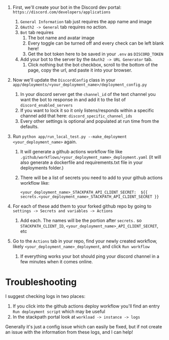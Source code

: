 1.  First, we'll create your bot in the Discord dev portal: `https://discord.com/developers/applications`
    1. `General Information` tab just requires the app name and image
    2. `OAuth2 -> General` tab requires no action.
    3. `Bot` tab requires
       1. The bot name and avatar image
       2. Every toggle can be turned off and every check can be left blank here!
       3. Get the bot token here to be saved in your `.env` as `DISCORD_TOKEN`
    4. Add your bot to the server by the `OAuth2 -> URL Generator` tab.
       1. Click nothing but the bot checkbox, scroll to the bottom of the page, copy the url, and paste it into your browser.
   
2. Now we'll update the `DiscordConfig` class in your `app/deployments/<your_deployment_name>/deployment_config.py`
   1. In your discord server get the `channel_id` of the text channel you want the bot to response in and add it to the list of `discord_enabled_servers`
   2. If you want to lock it so it only listens/responds within a specific channel add that here: `discord_specific_channel_ids`
   3. Every other settings is optional and populated at run time from the defaults.

3. Run `python app/run_local_test.py --make_deployment <your_deployment_name>` again.
   1. It will generate a github actions workflow file like `.github/workflows/<your_deployment_name>_deployment.yaml` (it will also generate a dockerfile and requirements.txt file in your deployments folder.)
   2. There will be a list of secrets you need to add to your github actions workflow like:

        `<your_deployment_name>_STACKPATH_API_CLIENT_SECRET:  ${{ secrets.<your_deployment_name>_STACKPATH_API_CLIENT_SECRET }}`

4. For each of these add them to your forked github repo by going to `settings -> Secrets and variables -> Actions`
   1. Add each. The names will be the portion after `secrets.` so `STACKPATH_CLIENT_ID`, `<your_deployment_name>_API_CLIENT_SECRET`, etc
5. Go to the `Actions` tab in your repo, find your newly created workflow, likely `<your_deployment_name>_deployment`, and click `Run workflow`
   1. If everything works your bot should ping your discord channel in a few minutes when it comes online.

# Troubleshooting

I suggest checking logs in two places:
1. If you click into the github actions deploy workflow you'll find an entry `Run deployment script` which may be useful
2. In the stackpath portal look at `workload -> instance -> logs`

Generally it's just a config issue which can easily be fixed, but if not create an issue with the information from these logs, and I can help!